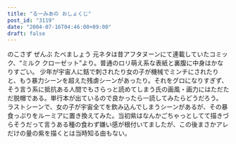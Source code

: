 ```yaml
---
title: "るーみあの おしょくじ"
post_id: "3119"
date: "2004-07-16T04:46:00+09:00"
draft: false
---
```



のこさず ぜんぶ たべましょう 元ネタは昔アフタヌーンにて連載していたコミック、“ミルク クローゼット”より。普通のロリ萌え系な表紙と裏腹に中身はかなりすごい。  少年が宇宙人に銛で刺されたり女の子が機械でミンチにされたりと、もう暴力シーンを超えた残虐シーンがあったり。それをグロになりすぎず、そう言う系に抵抗ある人間でもさらっと読めてしまう氏の画風・画力にはただただ脱帽である。単行本が出ているので良かったら一読してみたらどうだろう。 ラストシーンで、女の子が宇宙全てを飲み込んでしまうシーンがあるが、その暴食っぷりをルーミアに置き換えてみた。当初紫はなんかごちゃっとしてて描きづらそうだって言うある種の食わず嫌い感が根付いてましたが、この後まさかアレだけの量の紫を描くとは当時知る由もない。
